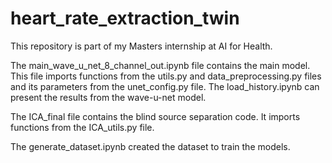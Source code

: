 # heart_rate_extraction_twin
This repository is part of my Masters internship at AI for Health. 

The main_wave_u_net_8_channel_out.ipynb file contains the main model. This file imports functions from the utils.py and data_preprocessing.py files and its parameters from the unet_config.py file. The load_history.ipynb can present the results from the wave-u-net model. 

The ICA_final file contains the blind source separation code. It imports functions from the ICA_utils.py file. 

The generate_dataset.ipynb created the dataset to train the models. 

